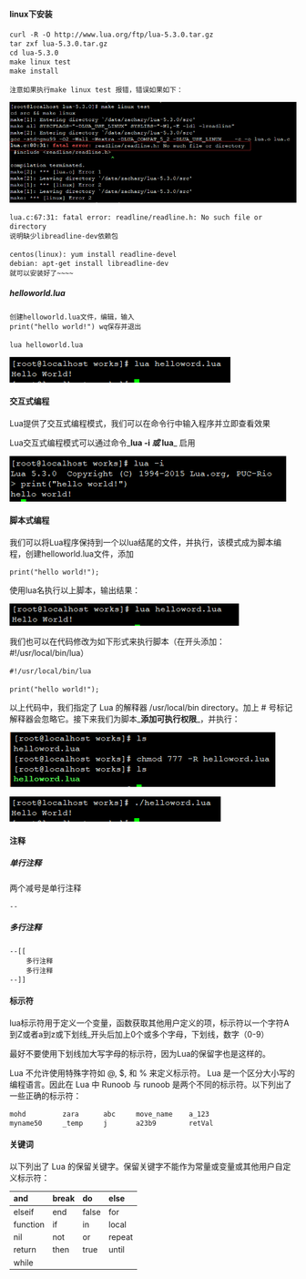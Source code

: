 #### linux下安装

```
curl -R -O http://www.lua.org/ftp/lua-5.3.0.tar.gz
tar zxf lua-5.3.0.tar.gz
cd lua-5.3.0
make linux test
make install

注意如果执行make linux test 报错，错误如果如下：
```

![](/assets/32489fjkasjf.png)

```
lua.c:67:31: fatal error: readline/readline.h: No such file or directory
说明缺少libreadline-dev依赖包

centos(linux): yum install readline-devel
debian: apt-get install libreadline-dev
就可以安装好了~~~~
```

##### helloworld.lua

```
创建helloworld.lua文件，编辑，输入
print("hello world!") wq保存并退出

lua helloworld.lua
```

![](/assets/sahdjash192e1231.png)

#### 交互式编程

Lua提供了交互式编程模式，我们可以在命令行中输入程序并立即查看效果

Lua交互式编程模式可以通过命令_**lua -i **_或_** lua**_ 启用

![](/assets/89812jksjdka.png)

#### 脚本式编程

我们可以将Lua程序保持到一个以lua结尾的文件，并执行，该模式成为脚本编程，创建helloworld.lua文件，添加

```
print("hello world!");
```

使用lua名执行以上脚本，输出结果：

![](/assets/423819230qfajkajk.png)

我们也可以在代码修改为如下形式来执行脚本（在开头添加：\#!/usr/local/bin/lua）

```
#!/usr/local/bin/lua

print("hello world!");
```

以上代码中，我们指定了 Lua 的解释器 /usr/local/bin directory。加上 \# 号标记解释器会忽略它。接下来我们为脚本_**添加可执行权限**_，并执行：

![](/assets/2e189asdjais.png)

![](/assets/213879asfjkajgk.png)

#### 注释

##### 单行注释

两个减号是单行注释

```
--
```

##### 多行注释

```
--[[
    多行注释
    多行注释
--]]
```

#### 标示符

lua标示符用于定义一个变量，函数获取其他用户定义的项，标示符以一个字符A到Z或者a到z或下划线\_开头后加上0个或多个字母，下划线，数字（0-9）

最好不要使用下划线加大写字母的标示符，因为Lua的保留字也是这样的。

Lua 不允许使用特殊字符如 @, $, 和 % 来定义标示符。 Lua 是一个区分大小写的编程语言。因此在 Lua 中 Runoob 与 runoob 是两个不同的标示符。以下列出了一些正确的标示符：

```
mohd         zara      abc     move_name    a_123
myname50     _temp     j       a23b9        retVal
```

#### 关键词

以下列出了 Lua 的保留关键字。保留关键字不能作为常量或变量或其他用户自定义标示符：

| and | break | do | else |
| :--- | :--- | :--- | :--- |
| elseif | end | false | for |
| function | if | in | local |
| nil | not | or | repeat |
| return | then | true | until |
| while |  |  |  |

  


